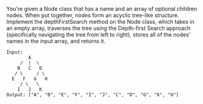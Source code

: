 You're given a Node class that has a name and an array of optional children nodes. When put together, nodes form an acyclic tree-like structure. Implement the depthFirstSearch method on the Node class, which takes in an empty array, traverses the tree using the Depth-first Search approach (specifically navigating the tree from left to right), stores all of the nodes' names in the input array, and returns it.

```
Input:
        A
     /  |  \
    B   C   D
   / \     / \
  E   F   G   H
     / \   \
    I   J   K
Output: ["A", "B", "E", "F", "I", "J", "C", "D", "G", "K", "H"]
```
